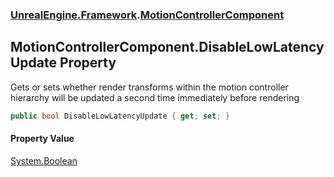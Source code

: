 ### [UnrealEngine.Framework](./UnrealEngine-Framework.md 'UnrealEngine.Framework').[MotionControllerComponent](./UnrealEngine-Framework-MotionControllerComponent.md 'UnrealEngine.Framework.MotionControllerComponent')
## MotionControllerComponent.DisableLowLatencyUpdate Property
Gets or sets whether render transforms within the motion controller hierarchy will be updated a second time immediately before rendering  
```csharp
public bool DisableLowLatencyUpdate { get; set; }
```
#### Property Value
[System.Boolean](https://docs.microsoft.com/en-us/dotnet/api/System.Boolean 'System.Boolean')  
